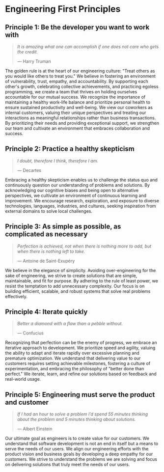 # Engineering First Principles

## Principle 1: Be the developer you want to work with

> *It is amazing what one can accomplish if one does not care who gets the credit.*
>
> — Harry Truman

The golden rule is at the heart of our engineering culture: "Treat others as you would like others to treat you." We believe in fostering an environment of vulnerability, trust, empathy, and accountability. By supporting each other's growth, celebrating collective achievements, and practicing egoless programming, we create a team that thrives on holding ourselves accountable for our mutual success. We recognize the importance of maintaining a healthy work-life balance and prioritize personal health to ensure sustained productivity and well-being. We view our coworkers as internal customers, valuing their unique perspectives and treating our interactions as meaningful relationships rather than business transactions. By prioritizing their needs and providing exceptional support, we strengthen our team and cultivate an environment that embraces collaboration and success.

## Principle 2: Practice a healthy skepticism

> *I doubt, therefore I think, therefore I am.*
>
> — Decartes

Embracing a healthy skepticism enables us to challenge the status quo and continuously question our understanding of problems and solutions. By acknowledging our cognitive biases and being open to alternative perspectives, we cultivate an environment of continuous learning and improvement. We encourage research, exploration, and exposure to diverse technologies, languages, industries, and cultures, seeking inspiration from external domains to solve local challenges.

## Principle 3: As simple as possible, as complicated as necessary

> *Perfection is achieved, not when there is nothing more to add, but when there is nothing left to take.*
>
> — Antoine de Saint-Exupéry

We believe in the elegance of simplicity. Avoiding over-engineering for the sake of engineering, we strive to create solutions that are simple, maintainable, and fit for purpose. By adhering to the rule of least power, we resist the temptation to add unnecessary complexity. Our focus is on building efficient, scalable, and robust systems that solve real problems effectively.

## Principle 4: Iterate quickly

> *Better a diamond with a flaw than a pebble without.*
>
> — Confucius

Recognizing that perfection can be the enemy of progress, we embrace an iterative approach to development. We prioritize speed and agility, valuing the ability to adapt and iterate rapidly over excessive planning and premature optimization. We understand that delivering value to our customers requires setting achievable milestones, fostering a culture of experimentation, and embracing the philosophy of "better done than perfect." We iterate, learn, and refine our solutions based on feedback and real-world usage.

## Principle 5: Engineering must serve the product and customer

> *If I had an hour to solve a problem I’d spend 55 minutes thinking about the problem and 5 minutes thinking about solutions.*
>
> — Albert Einstein

Our ultimate goal as engineers is to create value for our customers. We understand that software development is not an end in itself but a means to serve the needs of our users. We align our engineering efforts with the product vision and business goals by developing a deep empathy for our customers. We strive to understand the problems we are solving and focus on delivering solutions that truly meet the needs of our users.
